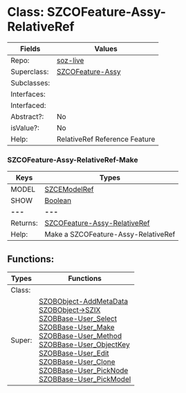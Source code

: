 
# Class:	SZCOFeature-Assy-RelativeRef

| Fields | Values |
| --------- | --------- |
| Repo: | [soz-live](/repos/soz-live.html) |
| Superclass: | [SZCOFeature-Assy](SZCOFeature-Assy.html) |
| Subclasses: |  |
| Interfaces: |  |
| Interfaced: |  |
| Abstract?: | No |
| isValue?: | No |
| Help: | RelativeRef Reference Feature |

### SZCOFeature-Assy-RelativeRef-Make

| Keys | Types |
| --------- | --------- |
| MODEL | [SZCEModelRef](SZCEModelRef.html) |
| SHOW | [Boolean](Boolean.html) |
| **---** | **---** |
| Returns: | [SZCOFeature-Assy-RelativeRef](SZCOFeature-Assy-RelativeRef.html) |
| Help: | Make a SZCOFeature-Assy-RelativeRef |


## Functions:

| Types | Functions |
| --------- | --------- |
| Class: |  |
| Super: | [SZOBObject-AddMetaData](SZOBObject.html) <br> [SZOBObject->SZIX](SZOBObject.html) <br> [SZOBBase-User_Select](SZOBBase.html) <br> [SZOBBase-User_Make](SZOBBase.html) <br> [SZOBBase-User_Method](SZOBBase.html) <br> [SZOBBase-User_ObjectKey](SZOBBase.html) <br> [SZOBBase-User_Edit](SZOBBase.html) <br> [SZOBBase-User_Clone](SZOBBase.html) <br> [SZOBBase-User_PickNode](SZOBBase.html) <br> [SZOBBase-User_PickModel](SZOBBase.html) |


